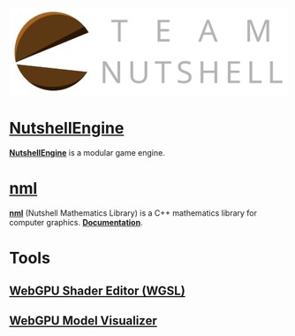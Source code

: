 ![Team Nutshell](assets/images/team-nutshell-logo-full-dark-theme.png)

# [NutshellEngine](nutshellengine/index.md)
[**NutshellEngine**](https://github.com/Team-Nutshell) is a modular game engine.

# [nml](https://github.com/Team-Nutshell/nml)
[**nml**](https://github.com/Team-Nutshell/nml/releases) (Nutshell Mathematics Library) is a C++ mathematics library for computer graphics. [**Documentation**](https://team-nutshell.github.io/nml/).

# Tools
## [WebGPU Shader Editor (WGSL)](shader/editor.md)
## [WebGPU Model Visualizer](model/visualizer.md)
